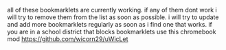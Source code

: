 all of these bookmarklets are currently working. if any of them dont work i will try to remove them from the list as soon as possible. 
i will try to update and add more bookmarklets regularly as soon as i find one that works.
if you are in a school district that blocks bookmarklets use this chromebook mod https://github.com/wicorn29/uWicLet

